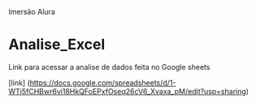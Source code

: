 Imersão Alura 
# Analise_Excel
 Link para acessar a analise de dados feita no Google sheets

[link] (https://docs.google.com/spreadsheets/d/1-WTi5fCHBwr6vi18HkQFoEPxfOseq26cV6_Xvaxa_pM/edit?usp=sharing)

